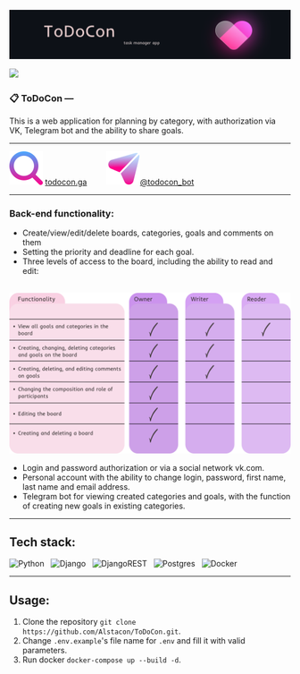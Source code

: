 ![logo](./readme_assets/logo2.svg)

<a href="https://codecov.io/gh/Alstacon/ToDoCon" > <img src="https://img.shields.io/codecov/c/github/Alstacon/ToDoCon?color=EB66A5&style=plastic"></a>

### 📋 ToDoCon —
This is a web application for planning by category, with authorization via VK, Telegram bot and the ability to share goals.
___

![google](./readme_assets/google.svg) [todocon.ga](http://todocon.ga)&nbsp;&nbsp;&nbsp;&nbsp;&nbsp;&nbsp;&nbsp;&nbsp;
![telegram](./readme_assets/telegram.svg)[@todocon_bot](https://t.me/todocon_bot)
___
### Back-end functionality:
- Create/view/edit/delete boards, categories, goals and comments on them
- Setting the priority and deadline for each goal.
- Three levels of access to the board, including the ability to read and edit:

&nbsp;&nbsp;&nbsp;&nbsp;![table](./readme_assets/permission_table.svg)

- Login and password authorization or via a social network vk.com.
- Personal account with the ability to change login, password, first name, last name and email address.
- Telegram bot for viewing created categories and goals, with the function of creating new goals in existing categories.

___
## Tech stack:
![Python](https://img.shields.io/badge/%20-PYTHON-C083E5)&nbsp;&nbsp;
![Django](https://img.shields.io/badge/-DJANGO-EB66A5)&nbsp;&nbsp;
![DjangoREST](https://img.shields.io/badge/%20-DJANGO--REST-C083E5)&nbsp;&nbsp;
![Postgres](https://img.shields.io/badge/%20-POSTGRES-EB66A5)&nbsp;&nbsp;
![Docker](https://img.shields.io/badge/%20-DOCKER-C083E5)&nbsp;&nbsp;
___


## Usage:
1) Clone the repository
`git clone https://github.com/Alstacon/ToDoCon.git`.
2) Change `.env.example`'s file name for `.env` and fill it with valid parameters.
3) Run docker `docker-compose up --build -d`.
